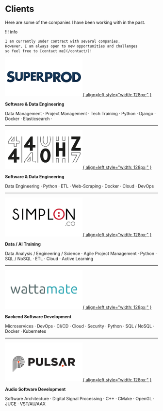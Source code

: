 # Clients

Here are some of the companies I have been working with in the past.

!!! info

    I am currently under contract with several companies.
    However, I am always open to new opportunities and challenges
    so feel free to [contact me](/contact/)!

[![Superprod Logo](../static/images/superprod.png){ align=left style="width: 128px;" }](https://www.superprod.net "Superprod Website")

**Software & Data Engineering**

Data Management · Project Management · Tech Training · Python · Django · Docker · Elasticsearch ·

---

[![440Hz Logo](../static/images/440hz.png){ align=left style="width: 128px;" }](https://weare440.com "440Hz Website")

**Software & Data Engineering**

Data Engineering · Python · ETL · Web-Scraping · Docker · Cloud · DevOps

---

[![Simplon.co Logo](../static/images/simplon.png){ align=left style="width: 128px;" }](https://simplon.co "Simplon.co Website")

**Data / AI Training**

Data Analysis / Engineering / Science · Agile Project Management · Python · SQL / NoSQL · ETL · Cloud · Active Learning

---

[![Wattamate Logo](../static/images/wattamate.png){ align=left style="width: 128px;" }](https://wattamate.com "Wattamate Website")

**Backend Software Development**

Microservices · DevOps · CI/CD · Cloud · Security · Python · SQL / NoSQL · Docker · Kubernetes

---

[![Pulsar Logo](../static/images/pulsar.png){ align=left style="width: 128px;" }](https://pulsar.audio "Pulsar Website")

**Audio Software Development**

Software Architecture · Digital Signal Processing · C++ · CMake · OpenGL · JUCE · VST/AU/AAX
